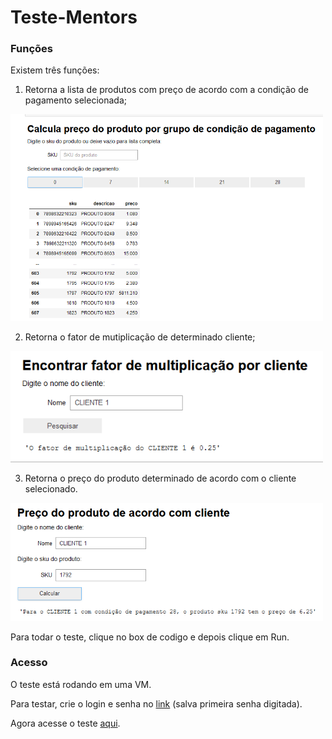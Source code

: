 # Teste-Mentors

### Funções

Existem três funções:

1. Retorna a lista de produtos com preço de acordo com a condição de pagamento selecionada;
<kbd>
   <img src="funcao1.png" alt="drawing" width="500"/>
</kbd>   


2. Retorna o fator de mutiplicação de determinado cliente;
<kbd>
   <img src="funcao2.png" alt="drawing" width="500"/>
</kbd>
   
  
3. Retorna o preço do produto determinado de acordo com o cliente selecionado.
<kbd>
   <img src="funcao3.png" alt="drawing" width="500"/>
</kbd>   


Para todar o teste, clique no box de codigo e depois clique em Run.

### Acesso

O teste está rodando em uma VM.

Para testar, crie o login e senha no [link](http://34.151.208.60) (salva primeira senha digitada).

Agora acesse o teste [aqui](http://34.151.208.60/hub/user-redirect/git-pull?repo=https://github.com/LucasTieni/Teste-Mentors&branch=main&subPath=TesteMentors.ipynb&app=notebook).



